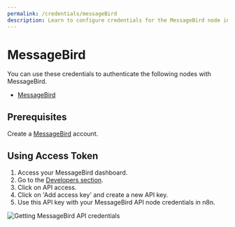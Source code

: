 ```yaml
---
permalink: /credentials/messageBird
description: Learn to configure credentials for the MessageBird node in n8n
---
```


# MessageBird

You can use these credentials to authenticate the following nodes with MessageBird.
- [MessageBird](../../nodes-library/nodes/MessageBird/README.md)

## Prerequisites

Create a [MessageBird](https://www.messagebird.com/en/) account. 

## Using Access Token

1. Access your MessageBird dashboard.
2. Go to the [Developers section](https://dashboard.messagebird.com/en/developers/access).
3. Click on API access.
4. Click on 'Add access key' and create a new API key.
5. Use this API key with your MessageBird API node credentials in n8n.

![Getting MessageBird API credentials](./using-access-token.gif)
